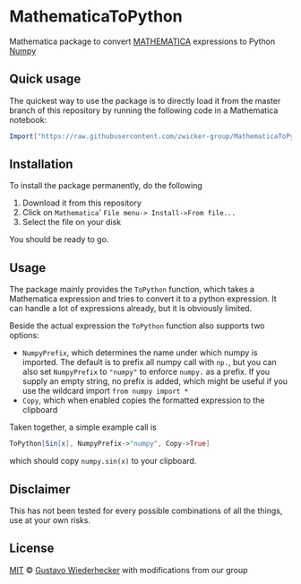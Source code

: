 # MathematicaToPython

Mathematica package to convert [MATHEMATICA](https://www.wolfram.com/mathematica/) expressions to Python [Numpy](http://www.numpy.org/)

## Quick usage

The quickest way to use the package is to directly load it from the master branch of this
repository by running the following code in a Mathematica notebook:

```Mathematica
Import["https://raw.githubusercontent.com/zwicker-group/MathematicaToPython/master/ToPython.wl"]
```

## Installation

To install the package permanently, do the following

1. Download it from this repository
2. Click on `Mathematica`' `File menu-> Install->From file...`
3. Select the file on your disk

You should be ready to go.


## Usage

The package mainly provides the `ToPython` function, which takes a Mathematica expression
and tries to convert it to a python expression. It can handle a lot of expressions
already, but it is obviously limited.

Beside the actual expression the `ToPython` function also supports two options:

* `NumpyPrefix`, which determines the name under which numpy is imported. The default is
  to prefix all numpy call with `np.`, but you can also set `NumpyPrefix` to `"numpy"` to 
  enforce `numpy.` as a prefix. If you supply an empty string, no prefix is added, which 
  might be useful if you use the wildcard import `from numpy import *`
* `Copy`, which when enabled copies the formatted expression to the clipboard

Taken together, a simple example call is
```Mathematica
ToPython[Sin[x], NumpyPrefix->"numpy", Copy->True]
```
which should copy `numpy.sin(x)` to your clipboard.


## Disclaimer

This has not been tested for every possible combinations of all the things, use at your own risks.

## License

[MIT](LICENSE.md) © [Gustavo Wiederhecker](https://github.com/gwiederhecker) with modifications from our group
